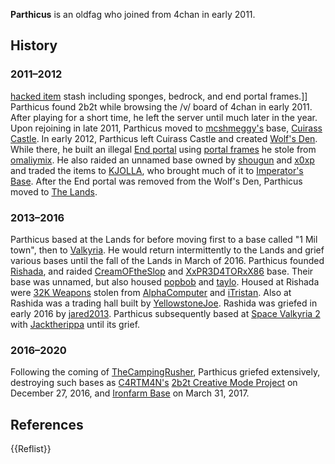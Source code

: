 **Parthicus** is an oldfag who joined from 4chan in early 2011.

## History
### 2011–2012
 [hacked item](https://2b2t.miraheze.org/wiki/Hacked_Items) stash including sponges, bedrock, and end portal frames.]]
Parthicus found 2b2t while browsing the /v/ board of 4chan in early 2011. After playing for a short time, he left the server until much later in the year. Upon rejoining in late 2011, Parthicus moved to [mcshmeggy's](https://2b2t.miraheze.org/wiki/mcsheggy) base, [Cuirass Castle](https://2b2t.miraheze.org/wiki/Cuirass_Castle). In early 2012, Parthicus left Cuirass Castle and created [Wolf's Den](https://2b2t.miraheze.org/wiki/Wolf%27s_Den). While there, he built an illegal [End portal](https://2b2t.miraheze.org/wiki/End) using [portal frames](https://2b2t.miraheze.org/wiki/Illegal_items) he stole from [omaliymix](https://2b2t.miraheze.org/wiki/omaliymix). He also raided an unnamed base owned by [shougun](https://2b2t.miraheze.org/wiki/shougun) and [x0xp](https://2b2t.miraheze.org/wiki/X0XP) and traded the items to [KJOLLA](https://2b2t.miraheze.org/wiki/KJOLLA), who brought much of it to [Imperator's Base](https://2b2t.miraheze.org/wiki/Imperator%27s_Base). After the End portal was removed from the Wolf's Den, Parthicus moved to [The Lands](https://2b2t.miraheze.org/wiki/The_Lands).

### 2013–2016
Parthicus based at the Lands for before moving first to a base called "1 Mil town", then to [Valkyria](https://2b2t.miraheze.org/wiki/Valkyria_(Base)). He would return intermittently to the Lands and grief various bases until the fall of the Lands in March of 2016. Parthicus founded [Rishada](https://2b2t.miraheze.org/wiki/Rishada), and raided [CreamOFtheSlop](https://2b2t.miraheze.org/wiki/CreamOFtheSlop) and [XxPR3D4TORxX86](https://2b2t.miraheze.org/wiki/XxPR3D4TORxX86) base. Their base was unnamed, but also housed [popbob](https://2b2t.miraheze.org/wiki/popbob) and [taylo](https://2b2t.miraheze.org/wiki/taylo112). Housed at Rishada were [32K Weapons](https://2b2t.miraheze.org/wiki/32K_Weapons) stolen from [AlphaComputer](https://2b2t.miraheze.org/wiki/AlphaComputer) and [iTristan](https://2b2t.miraheze.org/wiki/iTristan). Also at Rashida was a trading hall built by [YellowstoneJoe](https://2b2t.miraheze.org/wiki/YellowstoneJoe). Rashida was griefed in early 2016 by [jared2013](https://2b2t.miraheze.org/wiki/jared2013). Parthicus subsequently based at [Space Valkyria 2](https://2b2t.miraheze.org/wiki/Space_Valkyria_2) with [Jacktherippa](https://2b2t.miraheze.org/wiki/Jacktherippa) until its grief.

### 2016–2020
Following the coming of [TheCampingRusher](https://2b2t.miraheze.org/wiki/TheCampingRusher), Parthicus griefed extensively, destroying such bases as [C4RTM4N's](https://2b2t.miraheze.org/wiki/C4RTM4N) [2b2t Creative Mode Project](https://2b2t.miraheze.org/wiki/2b2t_Creative_Mode_Project) on December 27, 2016, and [Ironfarm Base](https://2b2t.miraheze.org/wiki/Ironfarm_Base) on March 31, 2017.

## References
{{Reflist}}
